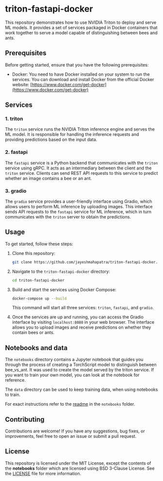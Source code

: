 # triton-fastapi-docker

This repository demonstrates how to use NVIDIA Triton to deploy and serve ML models. It provides a set of services packaged in Docker containers that work together to serve a model capable of distinguishing between bees and ants.

## Prerequisites

Before getting started, ensure that you have the following prerequisites:

- Docker: You need to have Docker installed on your system to run the services. You can download and install Docker from the official Docker website: [https://www.docker.com/get-docker](https://www.docker.com/get-docker)

## Services

### 1. triton

The `triton` service runs the NVIDIA Triton inference engine and serves the ML model. It is responsible for handling the inference requests and providing predictions based on the input data.

### 2. fastapi

The `fastapi` service is a Python backend that communicates with the `triton` service using gRPC. It acts as an intermediary between the client and the `triton` service. Clients can send REST API requests to this service to predict whether an image contains a bee or an ant.

### 3. gradio

The `gradio` service provides a user-friendly interface using Gradio, which allows users to perform ML inference by uploading images. This interface sends API requests to the `fastapi` service for ML inference, which in turn communicates with the `triton` server to obtain the predictions.

## Usage

To get started, follow these steps:

1. Clone this repository:
   ```bash
   git clone https://github.com/jayeshmahapatra/triton-fastapi-docker.git
   ```

2. Navigate to the `triton-fastapi-docker` directory:
   ```bash
   cd triton-fastapi-docker
   ```

3. Build and start the services using Docker Compose:
   ```bash
   docker-compose up --build
   ```

   This command will start all three services: `triton`, `fastapi`, and `gradio`.

4. Once the services are up and running, you can access the Gradio interface by visiting `localhost:8080` in your web browser. The interface allows you to upload images and receive predictions on whether they contain bees or ants.

## Notebooks and data

The `notebooks` directory contains a Jupyter notebook that guides you through the process of creating a TorchScript model to distinguish between bee_vs_ant. It was used to create the model served by the triton service. If you want to train your own model, you can look at the notebook for reference.

The `data` directory can be used to keep training data, when using notebooks to train.

For exact instructions refer to the [readme](./notebooks/README.md) in the `notebooks` folder.

## Contributing

Contributions are welcome! If you have any suggestions, bug fixes, or improvements, feel free to open an issue or submit a pull request.

## License

This repository is licensed under the MIT License, except the contents of the **notebooks** folder which are licensed using BSD 3-Clause License. See the [LICENSE](LICENSE) file for more information.
